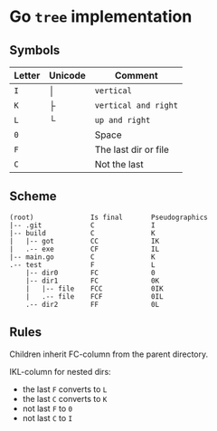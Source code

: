 # Go `tree` implementation

## Symbols

| Letter | Unicode  | Comment              |
|--------|----------|----------------------|
| `I`    | &#x2502; | `vertical`           |
| `K`    | &#x251C; | `vertical and right` |
| `L`    | &#x2514; | `up and right`       |
| `0`    |          | Space                |
| `F`    |          | The last dir or file |
| `C`    |          | Not the last         |

## Scheme

```
(root)              Is final       Pseudographics
|-- .git            C              I
|-- build           C              K
|   |-- got         CC             IK
|   .-- exe         CF             IL
|-- main.go         C              K
.-- test            F              L
    |-- dir0        FC             0
    |-- dir1        FC             0K
    |   |-- file    FCC            0IK
    |   .-- file    FCF            0IL
    .-- dir2        FF             0L
```

## Rules

Children inherit FC-column from the parent directory.

IKL-column for nested dirs:
- the last `F` converts to `L`
- the last `C` converts to `K`
- not last `F` to `0`
- not last `C` to `I`
